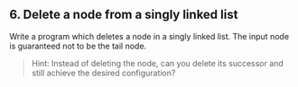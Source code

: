 ## 6. Delete a node from a singly linked list

Write a program which deletes a node in a singly linked list. The input node is guaranteed not to be the tail node.

> Hint: Instead of deleting the node, can you delete its successor and still achieve the desired configuration?

